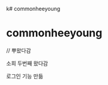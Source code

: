 
k# commonheeyoung

<!-- 안녕 공주들 -->
<!-- 공주 넷 -->

# commonheeyoung


// 뿌왔다감

<!-- 소희다녀감 -->


소희 두번째 왔다감

로그인 기능 만듦
